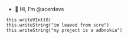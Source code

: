 - 👋 Hi, I’m @acerdevs
```
this.writeVInt(0)
this.writeString("im leaved from scre")
this.writeString("my project is a adbnokia")
```
